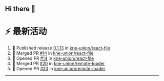 ## Hi there 👋

<!--

**Here are some ideas to get you started:**

🙋‍♀️ A short introduction - what is your organization all about?
🌈 Contribution guidelines - how can the community get involved?
👩‍💻 Useful resources - where can the community find your docs? Is there anything else the community should know?
🍿 Fun facts - what does your team eat for breakfast?
🧙 Remember, you can do mighty things with the power of [Markdown](https://docs.github.com/github/writing-on-github/getting-started-with-writing-and-formatting-on-github/basic-writing-and-formatting-syntax)
-->


# ⚡ 最新活动

<!--START_SECTION:activity-->
1. 🚀 Published release [0.1.13](https://github.com/kne-union/react-file/releases/tag/0.1.13) in [kne-union/react-file](https://github.com/kne-union/react-file)
2. 🎉 Merged PR [#14](https://github.com/kne-union/react-file/pull/14) in [kne-union/react-file](https://github.com/kne-union/react-file)
3. 💪 Opened PR [#14](https://github.com/kne-union/react-file/pull/14) in [kne-union/react-file](https://github.com/kne-union/react-file)
4. 🎉 Merged PR [#20](https://github.com/kne-union/remote-loader/pull/20) in [kne-union/remote-loader](https://github.com/kne-union/remote-loader)
5. 💪 Opened PR [#20](https://github.com/kne-union/remote-loader/pull/20) in [kne-union/remote-loader](https://github.com/kne-union/remote-loader)
<!--END_SECTION:activity-->

---
